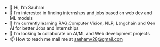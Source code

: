 - 👋 Hi, I’m Sauham
- 👀 I’m interested in finding internships and jobs based on web dev and ML models
- 🌱 I’m currently learning RAG,Computer Vision, NLP, Langchain and Gen AI for better Jobs and Internships
- 💞️ I’m looking to collaborate on AI/ML and Web development projects
- 📫 How to reach me mail me at sauhamv28@gmail.com

<!---
Sauham/Sauham is a ✨ special ✨ repository because its `README.md` (this file) appears on your GitHub profile.
You can click the Preview link to take a look at your changes.
--->

